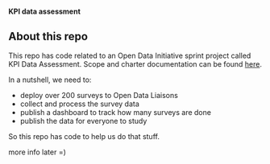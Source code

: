 #### KPI data assessment

## About this repo

This repo has code related to an Open Data Initiative sprint project called KPI Data Assessment. Scope and charter documentation can be found [here](http://open-data-sprints.readthedocs.io/en/latest/project-open-data-plans.html).

In a nutshell, we need to: 

- deploy over 200 surveys to Open Data Liaisons
- collect and process the survey data
- publish a dashboard to track how many surveys are done
- publish the data for everyone to study

So this repo has code to help us do that stuff.

more info later =)
